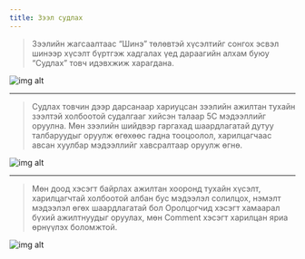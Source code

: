 ```yaml
---
title: Зээл судлах
---
```

> Зээлийн жагсаалтаас “Шинэ” төлөвтэй хүсэлтийг сонгох эсвэл шинээр хүсэлт бүртгэж хадгалах үед дараагийн алхам буюу “Судлах” товч идэвхжиж харагдана. 

![img alt](/img/image-17.png)

---

> Судлах товчин дээр дарсанаар хариуцсан зээлийн ажилтан тухайн зээлтэй холбоотой судалгааг хийсэн талаар 5С мэдээллийг оруулна. Мөн зээлийн шийдвэр гаргахад шаардлагатай дутуу талбаруудыг оруулж өгөхөөс гадна тооцоолол, харилцагчаас авсан хуулбар мэдээллийг хавсралтаар оруулж өгнө.

![img alt](/img/image-18.png)

---
> Мөн доод хэсэгт байрлах ажилтан хооронд тухайн хүсэлт, харилцагчтай холбоотой албан бус мэдээлэл солилцох, нэмэлт мэдээлэл өгөх шаардлагатай бол Оролцогчид хэсэгт хамаарал бүхий ажилтнуудыг оруулах, мөн Comment хэсэгт харилцан яриа өрнүүлэх боломжтой.

![img alt](/img/image-19.png)